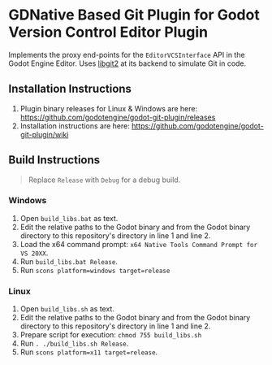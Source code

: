 # GDNative Based Git Plugin for Godot Version Control Editor Plugin
Implements the proxy end-points for the `EditorVCSInterface` API in the Godot Engine Editor. Uses [libgit2](https://libgit2.org) at its backend to simulate Git in code.

## Installation Instructions

 1. Plugin binary releases for Linux & Windows are here: <https://github.com/godotengine/godot-git-plugin/releases>
 2. Installation instructions are here: https://github.com/godotengine/godot-git-plugin/wiki

## Build Instructions

> Replace `Release` with `Debug` for a debug build.

### Windows
1. Open `build_libs.bat` as text.
2. Edit the relative paths to the Godot binary and from the Godot binary directory to this repository's directory in line 1 and line 2.
3. Load the x64 command prompt: `x64 Native Tools Command Prompt for VS 20XX`.
4. Run `build_libs.bat Release`.
5. Run `scons platform=windows target=release`

### Linux
1. Open `build_libs.sh` as text.
2. Edit the relative paths to the Godot binary and from the Godot binary directory to this repository's directory in line 1 and line 2.
3. Prepare script for execution: `chmod 755 build_libs.sh`
4. Run ```. ./build_libs.sh Release```.
5. Run `scons platform=x11 target=release`.
